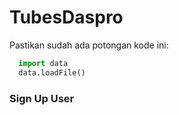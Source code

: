 # TubesDaspro
Pastikan sudah ada potongan kode ini:

```python
  import data
  data.loadFile()
```

### Sign Up User
